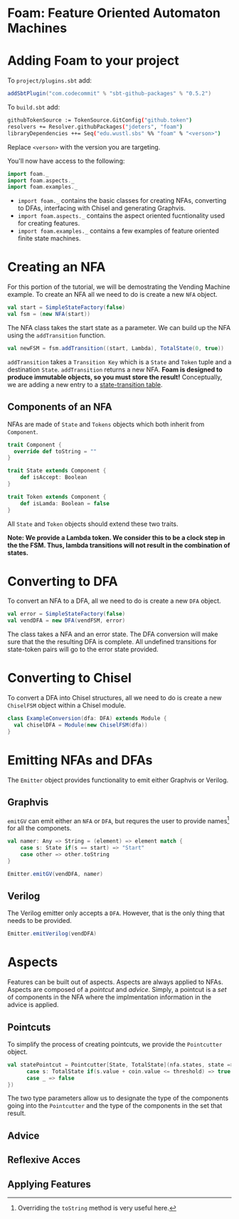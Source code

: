 Foam: Feature Oriented Automaton Machines
=========================================

# Adding Foam to your project

To `project/plugins.sbt` add: 

```scala
addSbtPlugin("com.codecommit" % "sbt-github-packages" % "0.5.2")
```
To `build.sbt` add:

```sh
githubTokenSource := TokenSource.GitConfig("github.token")
resolvers += Resolver.githubPackages("jdeters", "foam")
libraryDependencies ++= Seq("edu.wustl.sbs" %% "foam" % "<verson>")
```
Replace `<verson>` with the version you are targeting.

You'll now have access to the following:
```scala
import foam._
import foam.aspects._
import foam.examples._
```
- `import foam._` contains the basic classes for creating NFAs, converting to DFAs, interfacing with Chisel and generating Graphvis.
- `import foam.aspects._` contains the aspect oriented fucntionality used for creating features.
- `import foam.examples._` contains a few examples of feature oriented finite state machines.

# Creating an NFA
For this portion of the tutorial, we will be demostrating the Vending Machine example. To create an NFA all we need to do is create a new `NFA` object.

```scala
val start = SimpleStateFactory(false)
val fsm = (new NFA(start))
```
The NFA class takes the start state as a parameter. We can build up the NFA using the `addTransition` function.

```scala
val newFSM = fsm.addTransition((start, Lambda), TotalState(0, true))
```

`addTransition` takes a `Transition Key` which is a `State` and `Token` tuple and a destination `State`. `addTransition` returns a new NFA. **Foam is designed to produce immutable objects, so you must store the result!** Conceptually, we are adding a new entry to a [state-transition table](https://en.wikipedia.org/wiki/State-transition_table).

## Components of an NFA
NFAs are made of `State` and `Tokens` objects which both inherit from `Component`.

```scala
trait Component {
  override def toString = ""
}
```

```scala
trait State extends Component {
    def isAccept: Boolean
}
```

```scala
trait Token extends Component {
    def isLamda: Boolean = false
}
```

All `State` and `Token` objects should extend these two traits. 

**Note: We provide a Lambda token. We consider this to be a clock step in the the FSM. Thus, lambda transitions will not result in the combination of states.**

# Converting to DFA
To convert an NFA to a DFA, all we need to do is create a new `DFA` object.

```scala
val error = SimpleStateFactory(false)
val vendDFA = new DFA(vendFSM, error)
```
The class takes a NFA and an error state. The DFA conversion will make sure that the the resulting DFA is complete. All undefined transitions for state-token pairs will go to the error state provided.

# Converting to Chisel
To convert a DFA into Chisel structures, all we need to do is create a new `ChiselFSM` object within a Chisel module.

```scala
class ExampleConversion(dfa: DFA) extends Module {
  val chiselDFA = Module(new ChiselFSM(dfa))
}
```

# Emitting NFAs and DFAs
The `Emitter` object provides functionality to emit either Graphvis or Verilog.

## Graphvis
`emitGV` can emit either an `NFA` or `DFA`, but requres the user to provide names[^1] for all the componets.

[^1]: Overriding the `toString` method is very useful here.

```scala
val namer: Any => String = (element) => element match {
    case s: State if(s == start) => "Start"
    case other => other.toString
}

Emitter.emitGV(vendDFA, namer)
``` 

## Verilog
The Verilog emitter only accepts a `DFA`. However, that is the only thing that needs to be provided.

```scala
Emitter.emitVerilog(vendDFA)
```

# Aspects
Features can be built out of aspects. Aspects are always applied to NFAs. Aspects are composed of a _pointcut_ and _advice_. Simply, a pointcut is a _set_ of components in the NFA where the implmentation information in the advice is applied.

## Pointcuts
To simplify the process of creating pointcuts, we provide the `Pointcutter` object.

```scala
val statePointcut = Pointcutter[State, TotalState](nfa.states, state => state match {
      case s: TotalState if(s.value + coin.value <= threshold) => true
      case _ => false
})
```
The two type parameters allow us to designate the type of the components going into the `Pointcutter` and the type of the components in the set that result.

## Advice

## Reflexive Acces

## Applying Features
